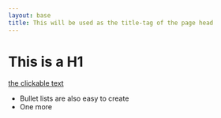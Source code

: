 ```yaml
---
layout: base
title: This will be used as the title-tag of the page head
---
```


# This is a H1

[the clickable text](http://rnfront.info)

* Bullet lists are also easy to create
* One more
